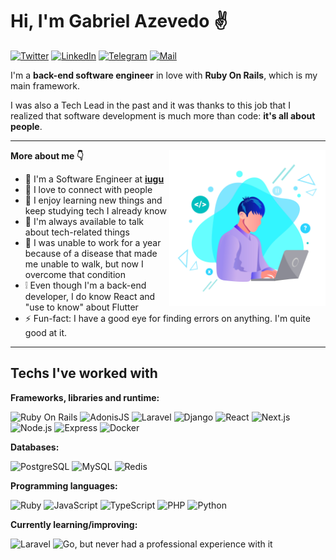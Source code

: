# Hi, I'm Gabriel Azevedo ✌️

[![Twitter](https://img.shields.io/badge/Twitter-1DA1F2?style=for-the-badge&logo=twitter&logoColor=white)](https://twitter.com/_azeveco)
[![LinkedIn](https://img.shields.io/badge/LinkedIn-0077B5?style=for-the-badge&logo=linkedin&logoColor=white)](https://www.linkedin.com/in/azeveco/)
[![Telegram](https://img.shields.io/badge/Telegram-2CA5E0?style=for-the-badge&logo=telegram&logoColor=white)](https://t.me/azeveco)
[![Mail](https://img.shields.io/badge/Gmail-D14836?style=for-the-badge&logo=gmail&logoColor=white)](mailto:gazeveco@gmail.com)

I'm a **back-end software engineer** in love with **Ruby On Rails**, which is my main framework.

I was also a Tech Lead in the past and it was thanks to this job that I realized that software development is much more than code: **it's all about people**.

---

<img align="right" alt="Coding guy" src="./dev.jpg" width="250" height="250" />

**More about me 👇**
- 🔭 I'm a Software Engineer at **[iugu](https://www.iugu.com/)**
- 🤝 I love to connect with people
- 🌱 I enjoy learning new things and keep studying tech I already know
- 💬 I'm always available to talk about tech-related things
- 🏥 I was unable to work for a year because of a disease that made me unable to walk, but now I overcome that condition
- ❕ Even though I'm a back-end developer, I do know React and "use to know" about Flutter
- ⚡️ Fun-fact: I have a good eye for finding errors on anything. I'm quite good at it.

---

## Techs I've worked with

**Frameworks, libraries and runtime:**

![Ruby On Rails](https://img.shields.io/badge/Ruby_on_Rails-CC0000?style=for-the-badge&logo=ruby-on-rails&logoColor=white)
![AdonisJS](https://img.shields.io/badge/adonis%20js-220052?style=for-the-badge&logo=adonisjs&logoColor=white)
![Laravel](https://img.shields.io/badge/Laravel-FF2D20?style=for-the-badge&logo=laravel&logoColor=white)
![Django](https://img.shields.io/badge/Django-092E20?style=for-the-badge&logo=django&logoColor=green)
![React](https://img.shields.io/badge/React-20232A?style=for-the-badge&logo=react&logoColor=61DAFB)
![Next.js](https://img.shields.io/badge/next.js-000000?style=for-the-badge&logo=nextdotjs&logoColor=white)
![Node.js](https://img.shields.io/badge/Node.js-339933?style=for-the-badge&logo=nodedotjs&logoColor=white)
![Express](https://img.shields.io/badge/Express.js-000000?style=for-the-badge&logo=express&logoColor=white)
![Docker](https://img.shields.io/badge/Docker-2CA5E0?style=for-the-badge&logo=docker&logoColor=white)

**Databases:**

![PostgreSQL](https://img.shields.io/badge/PostgreSQL-316192?style=for-the-badge&logo=postgresql&logoColor=white)
![MySQL](https://img.shields.io/badge/MySQL-005C84?style=for-the-badge&logo=mysql&logoColor=white)
![Redis](https://img.shields.io/badge/redis-%23DD0031.svg?&style=for-the-badge&logo=redis&logoColor=white)

**Programming languages:**

![Ruby](https://img.shields.io/badge/Ruby-CC342D?style=for-the-badge&logo=ruby&logoColor=white)
![JavaScript](https://img.shields.io/badge/JavaScript-323330?style=for-the-badge&logo=javascript&logoColor=F7DF1E)
![TypeScript](https://img.shields.io/badge/TypeScript-007ACC?style=for-the-badge&logo=typescript&logoColor=white)
![PHP](https://img.shields.io/badge/PHP-777BB4?style=for-the-badge&logo=php&logoColor=white)
![Python](https://img.shields.io/badge/Python-FFD43B?style=for-the-badge&logo=python&logoColor=blue)

**Currently learning/improving:**

![Laravel](https://img.shields.io/badge/Laravel-FF2D20?style=for-the-badge&logo=laravel&logoColor=white)
![Go, but never had a professional experience with it](https://img.shields.io/badge/Go-00ADD8?style=for-the-badge&logo=go&logoColor=white)
